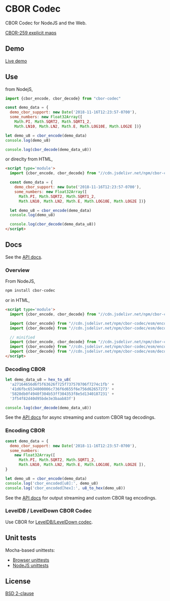 # CBOR Codec

CBOR Codec for NodeJS and the Web.

[CBOR-259 explicit maps](./docs/CBOR-259-spec--explicit-maps.md)

## Demo

[Live demo](https://shanewholloway.github.io/js-cbor-codec/index.html)


## Use

from NodejS,

```javascript
import {cbor_encode, cbor_decode} from "cbor-codec"

const demo_data = {
  demo_cbor_support: new Date('2018-11-16T12:23:57-0700'),
  some_numbers: new Float32Array([
    Math.PI, Math.SQRT2, Math.SQRT1_2,
    Math.LN10, Math.LN2, Math.E, Math.LOG10E, Math.LOG2E ])}

let demo_u8 = cbor_encode(demo_data)
console.log(demo_u8)

console.log(cbor_decode(demo_data_u8))
```

or direclty from HTML,

```html
<script type='module'>
  import {cbor_encode, cbor_decode} from "//cdn.jsdelivr.net/npm/cbor-codec/esm/index.mjs"

  const demo_data = {
    demo_cbor_support: new Date('2018-11-16T12:23:57-0700'),
    some_numbers: new Float32Array([
      Math.PI, Math.SQRT2, Math.SQRT1_2,
      Math.LN10, Math.LN2, Math.E, Math.LOG10E, Math.LOG2E ])}

  let demo_u8 = cbor_encode(demo_data)
  console.log(demo_u8)

  console.log(cbor_decode(demo_data_u8))
</script>
```

## Docs

See the [API docs](./docs/api.md).


### Overview

From NodeJS,

```sh
npm install cbor-codec
```

or in HTML,

```html
<script type='module'>
  import {cbor_encode, cbor_decode} from "//cdn.jsdelivr.net/npm/cbor-codec/esm/index.mjs"

  import {cbor_encode} from "//cdn.jsdelivr.net/npm/cbor-codec/esm/encode.mjs"
  import {cbor_decode} from "//cdn.jsdelivr.net/npm/cbor-codec/esm/decode.mjs"

  // minified
  import {cbor_encode, cbor_decode} from "//cdn.jsdelivr.net/npm/cbor-codec/esm/index.min.mjs"
  import {cbor_encode} from "//cdn.jsdelivr.net/npm/cbor-codec/esm/encode.min.mjs"
  import {cbor_decode} from "//cdn.jsdelivr.net/npm/cbor-codec/esm/decode.min.mjs"
</script>
```

### Decoding CBOR

```javascript
let demo_data_u8 = hex_to_u8(
  'a27164656d6f5f63626f725f737570706f7274c1fb' +
  '41d6fbc6534000006c736f6d655f6e756d62657273' +
  '5820db0f4940f304b53ff304353f8e5d1340187231' +
  '3f54f82d40d95bde3e3baab83f')

console.log(cbor_decode(demo_data_u8))
```

See the [API docs](./docs/api.md) for async streaming and custom CBOR tag decodings.


### Encoding CBOR

```javascript
const demo_data = {
  demo_cbor_support: new Date('2018-11-16T12:23:57-0700'),
  some_numbers:
    new Float32Array([
      Math.PI, Math.SQRT2, Math.SQRT1_2,
      Math.LN10, Math.LN2, Math.E, Math.LOG10E, Math.LOG2E ]),
}

let demo_u8 = cbor_encode(demo_data)
console.log('cbor_encoded[u8]:', demo_u8)
console.log('cbor_encoded[hex]:', u8_to_hex(demo_u8))
```

See the [API docs](./docs/api.md) for output streaming and custom CBOR tag encodings.


### LevelDB / LevelDown CBOR Codec

Use CBOR for [LevelDB/LevelDown codec](./docs/leveldown.md).


## Unit tests

Mocha-based unittests:
- [Browser unittests](https://shanewholloway.github.io/js-cbor-codec/unittest.html)
- [NodeJS unittests](https://github.com/shanewholloway/js-cbor-codec/actions?query=workflow%3A%22Node.js+CI%22)


## License

[BSD 2-clause](./LICENSE)
